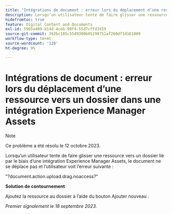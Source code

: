 ```yaml
---
title: "Intégrations de document : erreur lors du déplacement d’une ressource vers un dossier dans une intégration Experience Manager Assets"
description: Lorsqu’un utilisateur tente de faire glisser une ressource vers un dossier lié par le biais d’une intégration Experience Manager Assets, le document ne se déplace pas et l’utilisateur voit l’erreur suivante.
hidefromtoc: true
feature: Digital Content and Documents
exl-id: 5965a409-b14d-4ceb-90f4-55d7cffd3d19
source-git-commit: 392bc185c5549300b05299751af260df1d161009
workflow-type: tm+mt
source-wordcount: '120'
ht-degree: 9%

---
```


# Intégrations de document : erreur lors du déplacement d’une ressource vers un dossier dans une intégration Experience Manager Assets

>[!NOTE]
>
>Ce problème a été résolu le 12 octobre 2023.

Lorsqu’un utilisateur tente de faire glisser une ressource vers un dossier lié par le biais d’une intégration Experience Manager Assets, le document ne se déplace pas et l’utilisateur voit l’erreur suivante :

&quot;?document.action.upload.drag.noaccess?&quot;

**Solution de contournement**

Ajoutez la ressource au dossier à l’aide du bouton Ajouter nouveau .

_Premier signalement le 18 septembre 2023._
